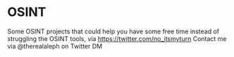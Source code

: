 # OSINT
Some OSINT projects that could help you have some free time instead of struggling the OSINT tools, via https://twitter.com/no_itsmyturn
Contact me via @therealaleph on Twitter DM
